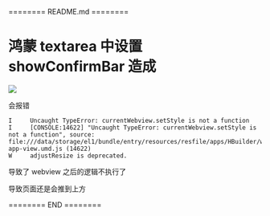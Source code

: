 ======== README.md ========

# 鸿蒙 textarea 中设置 showConfirmBar 造成

![](https://yuhepicgo.oss-cn-beijing.aliyuncs.com/20250903151335218.png)

会报错
```
I     Uncaught TypeError: currentWebview.setStyle is not a function
I     [CONSOLE:14622] "Uncaught TypeError: currentWebview.setStyle is not a function", source: file:///data/storage/el1/bundle/entry/resources/resfile/apps/HBuilder/www/uni-app-view.umd.js (14622)
W     adjustResize is deprecated.
```

导致了 webview 之后的逻辑不执行了

导致页面还是会推到上方

======== END ========
